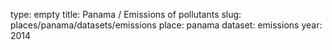 type: empty
title: Panama / Emissions of pollutants
slug: places/panama/datasets/emissions
place: panama
dataset: emissions
year: 2014
